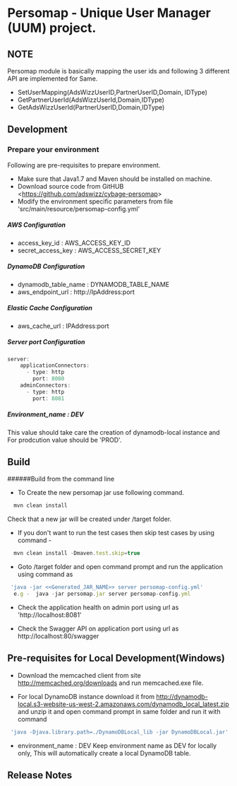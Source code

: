 # Persomap - Unique User Manager (UUM) project.

## NOTE
Persomap module is basically mapping the user ids and following 3 different API are implemented for Same.
* SetUserMapping(AdsWizzUserID,PartnerUserID,Domain, IDType)
* GetPartnerUserId(AdsWizzUserId,Domain,IDType) 
* GetAdsWizzUserId(PartnerUserID,Domain,IDType) 

## Development
### Prepare your environment
Following are pre-requisites to prepare environment.

* Make sure that Java1.7 and Maven should be installed on machine.
* Download source code from   GitHUB  <<https://github.com/adswizz/cybage-persomap>>
* Modify the environment specific parameters from file 'src/main/resource/persomap-config.yml'

##### AWS Configuration
* access_key_id : AWS_ACCESS_KEY_ID
* secret_access_key : AWS_ACCESS_SECRET_KEY

##### DynamoDB Configuration
* dynamodb_table_name : DYNAMODB_TABLE_NAME
* aws_endpoint_url : http://IpAddress:port

##### Elastic Cache Configuration
* aws_cache_url : IPAddress:port

##### Server port Configuration
```javascript
server:
    applicationConnectors:
      - type: http
        port: 8080
    adminConnectors:
      - type: http
        port: 8081
```
##### Environment_name : DEV
This value should take care the creation of dynamodb-local instance and For prodcution value should be 'PROD'.

## Build
######Build from the command line 

* To Create the new persomap jar use following command.
```javascript
  mvn clean install
```

Check that a new jar will be created under /target folder.

* If you don't want to run the test cases then skip test cases by using command -
```javascript
  mvn clean install -Dmaven.test.skip=true
```

* Goto /target folder and open command prompt and run the application using command as 
```javascript
 'java -jar <<Generated_JAR_NAME>> server persomap-config.yml'
  e.g -  java -jar persomap.jar server persomap-config.yml
``` 
 
* Check the application health on admin port using url as 'http://localhost:8081'

* Check the Swagger API on application port using url as http://localhost:80/swagger

## Pre-requisites for Local Development(Windows)

* Download the memcached client from site http://memcached.org/downloads and run memcached.exe file.

* For local DynamoDB instance download it from http://dynamodb-local.s3-website-us-west-2.amazonaws.com/dynamodb_local_latest.zip and unzip it and open  command prompt in same folder and run it with command
```javascript
 'java -Djava.library.path=./DynamoDBLocal_lib -jar DynamoDBLocal.jar'
```

* environment_name : DEV
 Keep environment name as DEV for locally only, This will automatically create a local DynamoDB table.

## Release Notes
